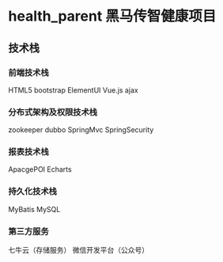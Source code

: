 # health_parent 黑马传智健康项目
## 技术栈
### 前端技术栈
HTML5 bootstrap ElementUI Vue.js ajax
### 分布式架构及权限技术栈
zookeeper dubbo SpringMvc SpringSecurity
### 报表技术栈
ApacgePOI Echarts
### 持久化技术栈
MyBatis MySQL
### 第三方服务
七牛云（存储服务） 微信开发平台（公众号）
